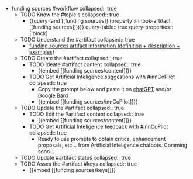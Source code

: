 
- funding sources #workflow
   collapsed:: true
  - TODO Know the #topic s
    collapsed:: true
    - {{query (and [[funding sources]] (property :innbok-artifact [[funding sources]]))}}
      query-table:: true
      query-properties:: [:block]
  - TODO Understand the #artifact
    collapsed:: true
    - [funding sources artifact information (definition + description + examples)](https://go.innbok.com/#/page/innBoK%2Ffunding-sources%2Finfo)
  - TODO Create the #artifact
     collapsed:: true
    - TODO Ideate #artifact content
      collapsed:: true
      - {{embed [[funding sources/content]]}}
    - TODO Get Artificial Inteligence suggestions with #innCoPilot
      collapsed:: true
      - Copy the prompt below and paste it on [chatGPT](https://chat.openai.com) and/or [Google Bard](https://bard.google.com/chat)
      - {{embed [[funding sources/innCoPilot]]}}
  - TODO Update the #artifact
    collapsed:: true
    - TODO Edit the #artifact content
     collapsed:: true
      - {{embed [[funding sources/content]]}}
    - TODO Get Artificial Inteligence feedback with #innCoPilot
      collapsed:: true
      - Ready to use prompts to obtain critics, enhancement proposals, etc... from Artificial Inteligence chatbots. Comming soon...
  - TODO Update #artifact status
    collapsed:: true
  - TODO Asses the #artifact #keys
    collapsed:: true
    - {{embed [[funding sources/keys]]}}



